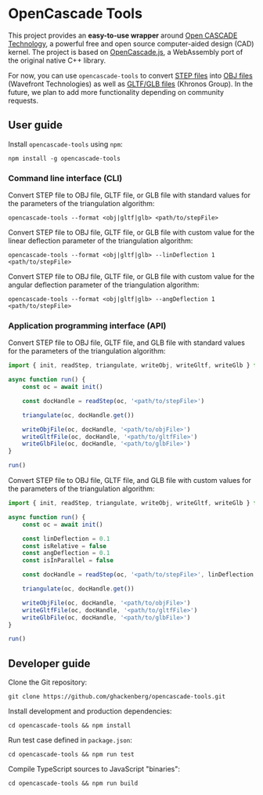 # OpenCascade Tools

This project provides an **easy-to-use wrapper** around [Open CASCADE Technology](https://www.opencascade.com/open-cascade-technology/), a powerful free and open source computer-aided design (CAD) kernel. The project is based on [OpenCascade.js](https://github.com/donalffons/opencascade.js/), a WebAssembly port of the original native C++ library.

For now, you can use `opencascade-tools` to convert [STEP files](https://en.wikipedia.org/wiki/ISO_10303-21) into [OBJ files](https://en.wikipedia.org/wiki/Wavefront_.obj_file) (Wavefront Technologies) as well as [GLTF/GLB files](https://en.wikipedia.org/wiki/GlTF) (Khronos Group). In the future, we plan to add more functionality depending on community requests.

## User guide

Install `opencascade-tools` using `npm`:

```
npm install -g opencascade-tools
```

### Command line interface (CLI)

Convert STEP file to OBJ file, GLTF file, or GLB file with standard values for the parameters of the triangulation algorithm:

```
opencascade-tools --format <obj|gltf|glb> <path/to/stepFile>
```

Convert STEP file to OBJ file, GLTF file, or GLB file with custom value for the linear deflection parameter of the triangulation algorithm:

```
opencascade-tools --format <obj|gltf|glb> --linDeflection 1 <path/to/stepFile>
```

Convert STEP file to OBJ file, GLTF file, or GLB file with custom value for the angular deflection parameter of the triangulation algorithm:

```
opencascade-tools --format <obj|gltf|glb> --angDeflection 1 <path/to/stepFile>
```

### Application programming interface (API)

Convert STEP file to OBJ file, GLTF file, and GLB file with standard values for the parameters of the triangulation algorithm:

```ts
import { init, readStep, triangulate, writeObj, writeGltf, writeGlb } from 'opencascade-tools'

async function run() {
    const oc = await init()

    const docHandle = readStep(oc, '<path/to/stepFile>')

    triangulate(oc, docHandle.get())

    writeObjFile(oc, docHandle, '<path/to/objFile>')
    writeGltfFile(oc, docHandle, '<path/to/gltfFile>')
    writeGlbFile(oc, docHandle, '<path/to/glbFile>')
}

run()
```

Convert STEP file to OBJ file, GLTF file, and GLB file with custom values for the parameters of the triangulation algorithm:

```ts
import { init, readStep, triangulate, writeObj, writeGltf, writeGlb } from 'opencascade-tools'

async function run() {
    const oc = await init()

    const linDeflection = 0.1
    const isRelative = false
    const angDeflection = 0.1
    const isInParallel = false

    const docHandle = readStep(oc, '<path/to/stepFile>', linDeflection, isRelative, angDeflection, isInParallel)

    triangulate(oc, docHandle.get())

    writeObjFile(oc, docHandle, '<path/to/objFile>')
    writeGltfFile(oc, docHandle, '<path/to/gltfFile>')
    writeGlbFile(oc, docHandle, '<path/to/glbFile>')
}

run()
```

## Developer guide

Clone the Git repository:

```
git clone https://github.com/ghackenberg/opencascade-tools.git
```

Install development and production dependencies:

```
cd opencascade-tools && npm install
```

Run test case defined in `package.json`:

```
cd opencascade-tools && npm run test
```

Compile TypeScript sources to JavaScript "binaries":

```
cd opencascade-tools && npm run build
```